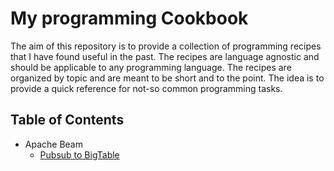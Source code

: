 # My programming Cookbook

The aim of this repository is to provide a collection of programming recipes that I have found useful in the past. The recipes are language agnostic and should be applicable to any programming language. The recipes are organized by topic and are meant to be short and to the point. The idea is to provide a quick reference for not-so common programming tasks.

## Table of Contents

- Apache Beam
  - [Pubsub to BigTable](pubsub-to-bigtable/README.md)
